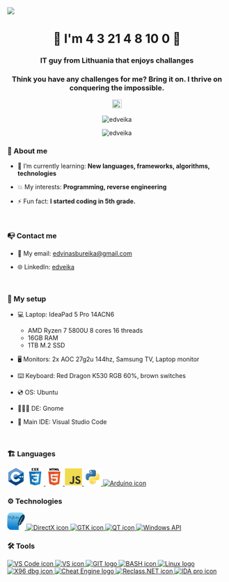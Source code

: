 <img position="top" align="center" src="https://upload.wikimedia.org/wikipedia/commons/2/20/Matrix_Digital_rain_banner.gif">          
<h1 align="center">👑 I'm 4 3 21 4 8 10 0 👑</h1>
<h3 align="center">IT guy from Lithuania that enjoys challanges</h3>
<h3 align="center">Think you have any challenges for me? Bring it on. I thrive on conquering the impossible.</h3>

<p align="center">

  <img width="21%" height="20%" src="https://github.com/Edveika/Edveika/assets/113787144/b52aac7e-152b-4832-a39f-28842afd1b53">
</p>

<p align="center"> <img src="https://komarev.com/ghpvc/?username=edveika&label=Profile%20views&color=0e75b6&style=for-the-badge&color=green" alt="edveika" /> </p>
<p align="center"><img src="https://github-readme-streak-stats.herokuapp.com/?user=edveika&theme=merko&hide_border=true" alt="edveika" /></p>

<h3 align="left">👤 About me</h3>

- 🌱 I’m currently learning: **New languages, frameworks, algorithms, technologies**
  
- 💥 My interests: **Programming, reverse engineering**
  
- ⚡ Fun fact: **I started coding in 5th grade.**

<br>

<h3 align="left">📭 Contact me</h3>

- 📧 My email: [edvinasbureika@gmail.com](mailto:edvinasbureika@gmail.com)

- 🌐 LinkedIn: [edveika](https://www.linkedin.com/in/edveika)

<br>

<h3 align="left">🚀 My setup</h3>

- 💻 Laptop: IdeaPad 5 Pro 14ACN6
  * AMD Ryzen 7 5800U 8 cores 16 threads
  * 16GB RAM
  * 1TB M.2 SSD
    
- 🖥 Monitors: 2x AOC 27g2u 144hz, Samsung TV, Laptop monitor
  
- ⌨️ Keyboard: Red Dragon K530 RGB 60%, brown switches
  
- 💿 OS: Ubuntu
  
- 🧝🏻‍♀️ DE: Gnome
  
- 📝 Main IDE: Visual Studio Code

<br>

<h3 align="left">🏗️ Languages</h3>
<p align="left"> 
<a href="https://www.w3schools.com/cpp/" target="_blank" rel="noreferrer"> <img src="https://raw.githubusercontent.com/devicons/devicon/master/icons/cplusplus/cplusplus-original.svg" alt="CPP icon" width="40" height="40"/></a> 
<a href="https://www.w3schools.com/css/" target="_blank" rel="noreferrer"> <img src="https://raw.githubusercontent.com/devicons/devicon/master/icons/css3/css3-original-wordmark.svg" alt="CSS3 icon" width="40" height="40"/> </a>
<a href="https://www.w3.org/html/" target="_blank" rel="noreferrer"> <img src="https://raw.githubusercontent.com/devicons/devicon/master/icons/html5/html5-original-wordmark.svg" alt="HTML5 icon" width="40" height="40"/> </a> 
<a href="https://developer.mozilla.org/en-US/docs/Web/JavaScript" target="_blank" rel="noreferrer"> <img src="https://raw.githubusercontent.com/devicons/devicon/master/icons/javascript/javascript-original.svg" alt="Javascript icon" width="40" height="40"/>
<a href="https://www.python.org" target="_blank" rel="noreferrer"> <img src="https://raw.githubusercontent.com/devicons/devicon/master/icons/python/python-original.svg" alt="Python icon" width="40" height="40"/> </a>
<a href="https://www.arduino.cc/" target="_blank" rel="noreferrer"> <img src="https://brandslogos.com/wp-content/uploads/images/large/arduino-logo-1.png" alt="Arduino icon" width="40" height="40"/> </a>
</p>

<h3 align="left">⚙️ Technologies</h3>
<p align="left"> 
  <a href="https://www.sqlite.org/" target="_blank" rel="noreferrer"> <img src="https://raw.githubusercontent.com/tandpfun/skill-icons/65dea6c4eaca7da319e552c09f4cf5a9a8dab2c8/icons/SQLite.svg" alt="SQLite icon" width="40" height="40"/> </a> 
  <a href="https://www.microsoft.com/en-us/download/details.aspx?id=35" target="_blank" rel="noreferrer"> <img src="https://archive.org/download/dxmweb/directx.jpg" alt="DirectX icon" width="40" height="40"/> </a> 
  <a href="https://www.gtk.org/" target="_blank" rel="noreferrer"> <img src="https://upload.wikimedia.org/wikipedia/commons/thumb/7/71/GTK_logo.svg/1200px-GTK_logo.svg.png" alt="GTK icon" width="40" height="40"/> </a> 
  <a href="https://www.qt.io/" target="_blank" rel="noreferrer"> <img src="https://www.qt.io/hubfs/qt_logo_black_rgb.png#keepProtocol" alt="QT icon" width="40" height="40"/> </a> 
  <a href="https://learn.microsoft.com/en-us/windows/win32/apiindex/windows-api-list" target="_blank" rel="noreferrer"> <img src="https://pngimg.com/uploads/microsoft/microsoft_PNG13.png" alt="Windows API" width="40" height="40"/> </a> 
</p>

<h3 align="left">🛠️ Tools</h3>
<p align="left">
  <a href="https://code.visualstudio.com/" target="_blank" rel="noreferrer"> <img src="https://cdn.icon-icons.com/icons2/2107/PNG/512/file_type_vscode_icon_130084.png" alt="VS Code icon" width="40" height="40"/> </a> 
  <a href="https://visualstudio.microsoft.com/" target="_blank" rel="noreferrer"> <img src="https://upload.wikimedia.org/wikipedia/commons/thumb/2/2c/Visual_Studio_Icon_2022.svg/1200px-Visual_Studio_Icon_2022.svg.png" alt="VS icon" width="40" height="40"/> </a> 
  <a href="https://git-scm.com/" target="_blank" rel="noreferrer"> <img src="https://iconape.com/wp-content/png_logo_vector/git-icon.png" alt="GIT logo" width="40" height="40"/> </a> 
  <a href="https://www.gnu.org/software/bash/" target="_blank" rel="noreferrer"> <img src="https://bashlogo.com/img/symbol/png/monochrome_light.png" alt="BASH icon" width="40" height="40"/> </a> 
  <a href="https://github.com/torvalds/linux" target="_blank" rel="noreferrer"> <img src="https://static.vecteezy.com/system/resources/previews/016/460/767/original/linux-os-logo-top-operating-system-signs-free-png.png" alt="Linux logo" width="40" height="40"/> </a> 
  <a href="https://x64dbg.com/" target="_blank" rel="noreferrer"> <img src="https://x64dbg.com/img/icon-white.png" alt="X96 dbg icon" width="40" height="40"/> </a> 
  <a href="https://www.cheatengine.org/" target="_blank" rel="noreferrer"> <img src="https://upload.wikimedia.org/wikipedia/commons/thumb/9/90/Cheat_Engine_2023_Vector_Logo.svg/120px-Cheat_Engine_2023_Vector_Logo.svg.png" alt="Cheat Engine logo" width="40" height="40"/> </a> 
  <a href="https://github.com/ReClassNET" target="_blank" rel="noreferrer"> <img src="https://avatars.githubusercontent.com/u/36203059?s=280&v=4" alt="Reclass.NET icon" width="40" height="40"/> </a> 
  <a href="https://hex-rays.com/ida-pro/" target="_blank" rel="noreferrer"> <img src="https://github.com/Edveika/Edveika/assets/113787144/61028b08-1f24-4946-80f0-3f35c4fc9fa7" alt="IDA pro icon" width="40" height="40"/> </a> 
</p>
